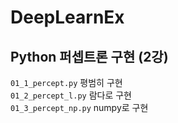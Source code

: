 # DeepLearnEx
## Python 퍼셉트론 구현 (2강)
`01_1_percept.py` 평범히 구현<br>
`01_2_percept_l.py` 람다로 구현<br>
`01_3_percept_np.py` numpy로 구현<br>

